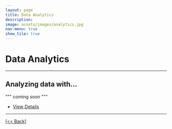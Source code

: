 ```yaml
---
layout: page
title: Data Analytics
description:
image: assets/images/analytics.jpg
nav-menu: true
show_tile: true
---
```


# Data Analytics

---

## Analyzing data with...
""" coming soon """

<ul class="actions">
   <li><a href="https://cvanchieri.github.io/DSPortfolio/dataanlytics.html" class="button next">View Details</a></li>
</ul>




---
[[<< Back]](https://cvanchieri.github.io/DSPortfolio)
